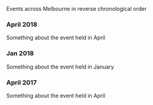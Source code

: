 
Events across Melbourne in reverse chronological order

### April 2018

  Something about the event held in April

### Jan 2018

  Something about the event held in January

### April 2017

  Something about the event held in April
